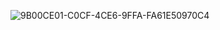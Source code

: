 ![9B00CE01-C0CF-4CE6-9FFA-FA61E50970C4](https://user-images.githubusercontent.com/29516637/206908144-f1c9d62e-e0b0-4e8e-a3e2-5cf2e58e864b.jpeg)
